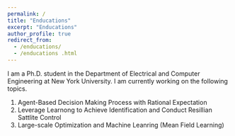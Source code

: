 ```yaml
---
permalink: /
title: "Enducations"
excerpt: "Enducations"
author_profile: true
redirect_from: 
  - /enducations/
  - /enducations .html
---
```

I am a Ph.D. student in the Department of Electrical and Computer Engineering at New York University. I am currently working on the following topics.

1. Agent-Based Decision Making Process with Rational Expectation
1. Leverage Learnong to Achieve Identification and Conduct Resillian Sattlite Control 
1. Large-scale Optimization and Machine Leanring (Mean Field Learning)



